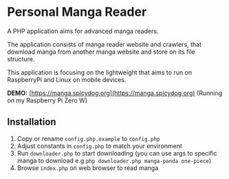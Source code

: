 # Personal Manga Reader
A PHP application aims for advanced manga readers.

The application consists of manga reader website and crawlers, that download manga from another manga website and store on its file structure.

This application is focusing on the lightweight that aims to run on RaspberryPi and Linux on mobile devices.

__DEMO:__ [https://manga.spicydog.org](https://manga.spicydog.org) (Running on my Raspberry Pi Zero W)

## Installation
1. Copy or rename `config.php.example` to `config.php`
1. Adjust constants in `config.php` to match your environment
1. Run `downloader.php` to start downloading  (you can use args to specific manga to download e.g.`php downloader.php manga-panda one-piece`)
1. Browse `index.php` on web browser to read manga

